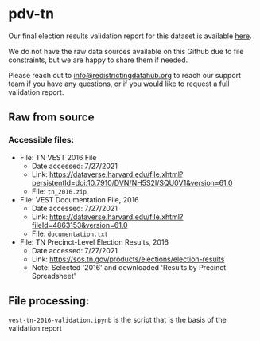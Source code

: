# pdv-tn

Our final election results validation report for this dataset is available [here](https://redistrictingdatahub.org/dataset/vest-2016-tennessee-precinct-and-election-results/).

We do not have the raw data sources available on this Github due to file constraints, but we are happy to share them if needed. 

Please reach out to info@redistrictingdatahub.org to reach our support team if you have any questions, or if you would like to request a full validation report. 

## Raw from source

### Accessible files:

- File: TN VEST 2016 File
   - Date accessed: 7/27/2021
   - Link: https://dataverse.harvard.edu/file.xhtml?persistentId=doi:10.7910/DVN/NH5S2I/SQU0V1&version=61.0
   - File: `tn_2016.zip`
- File: VEST Documentation File, 2016
   - Date accessed: 7/27/2021
   - Link: https://dataverse.harvard.edu/file.xhtml?fileId=4863153&version=61.0
   - File: `documentation.txt`
- File: TN Precinct-Level Election Results, 2016
  - Date accessed: 7/27/2021
  - Link: https://sos.tn.gov/products/elections/election-results
  - Note: Selected '2016' and downloaded 'Results by Precinct Spreadsheet'

## File processing:

`vest-tn-2016-validation.ipynb` is the script that is the basis of the validation report